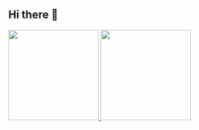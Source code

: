 ## Hi there 👋

<p dir="auto">
  <a href="https://github.com/anuraghazra/github-readme-stats">
    <img height="180" src="https://github-readme-stats.vercel.app/api?username=dachendev&theme=dark&hide_border=true&show_icons=true&include_all_commits=true&rank_icon=github" />
  </a>
  
  <a href="https://github.com/anuraghazra/github-readme-stats">
    <img height="180" src="https://github-readme-stats.vercel.app/api/top-langs/?username=dachendev&theme=dark&layout=compact&hide_border=true" />
  </a>
</p>
